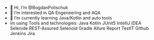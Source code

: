 - 👋 Hi, I’m @BogdanPolischuk
- 👀 I’m interested in QA Engeneering and AQA
- 🌱 I’m currently learning Java/Kotlin and auto tools
-  Im using
Tools and technologies:
Java Kotlin JUnit5 IntelliJ IDEA Selenide REST-Assured Selenoid Gradle Allure Report TestIT Github Jenkins Jira 
<!---
BogdanPolischuk/BogdanPolischuk is a ✨ special ✨ repository because its `README.md` (this file) appears on your GitHub profile.
You can click the Preview link to take a look at your changes.
--->

